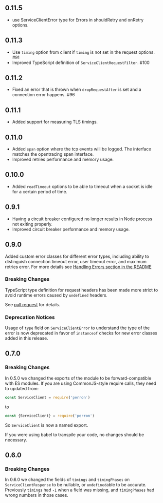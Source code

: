 ## 0.11.5
* use ServiceClientError type for Errors in shouldRetry and onRetry options.

## 0.11.3

* Use `timing` option from client if `timing` is not set in the request options. #91
* Improved TypeScript definition of `ServiceClientRequestFilter`. #100

## 0.11.2

* Fixed an error that is thrown when `dropRequestAfter` is set and a connection error happens. #96

## 0.11.1

* Added support for measuring TLS timings.

## 0.11.0

* Added `span` option where the tcp events will be logged. The interface matches the opentracing span interface.
* Improved retries performance and memory usage.

## 0.10.0

* Added `readTimeout` options to be able to timeout when a socket is
idle for a certain period of time.

## 0.9.1

* Having a circuit breaker configured no longer results in Node process
not exiting properly.
* Improved circuit breaker performance and memory usage.

## 0.9.0

Added custom error classes for different error types, including ability to distinguish connection timeout error, user timeout error, and maximum retries error. For more details see [Handling Errors section in the README](./README.md#handling-errors)

### Breaking Changes

TypeScript type definition for request headers has been made more
strict to avoid runtime errors caused by `undefined` headers.

See [pull request](https://github.com/zalando-incubator/perron/pull/77/files) for details.

### Deprecation Notices

Usage of `type` field on `ServiceClientError` to understand the type of the error is now deprecated in favor of `instanceof` checks for new error classes added in this release.

## 0.7.0

### Breaking Changes

In 0.5.0 we changed the exports of the module to be forward-compatible with ES modules. If you are using CommonJS-style require calls, they need to updated from:

```js
const ServiceClient = require('perron')
```

to

```js
const {ServiceClient} = require('perron')
```

So `ServiceClient` is now a named export.

If you were using babel to transpile your code, no changes should be necessary.

## 0.6.0

### Breaking Changes

In 0.6.0 we changed the fields of `timings` and `timingPhases` on `ServiceClientResponse` to be nullable, or `undefined`able to be accurate. Previously `timings` had `-1` when a field was missing, and `timingPhases` had wrong numbers in those cases.
